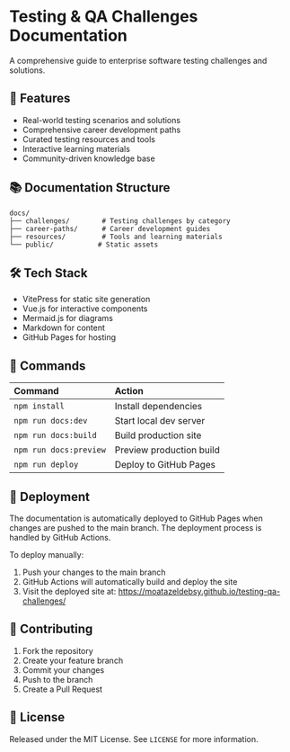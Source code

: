 # Testing & QA Challenges Documentation

A comprehensive guide to enterprise software testing challenges and solutions.

## 🚀 Features

- Real-world testing scenarios and solutions
- Comprehensive career development paths
- Curated testing resources and tools
- Interactive learning materials
- Community-driven knowledge base

## 📚 Documentation Structure

```
docs/
├── challenges/        # Testing challenges by category
├── career-paths/      # Career development guides
├── resources/         # Tools and learning materials
└── public/           # Static assets
```

## 🛠️ Tech Stack

- VitePress for static site generation
- Vue.js for interactive components
- Mermaid.js for diagrams
- Markdown for content
- GitHub Pages for hosting

## 🧞 Commands

| Command           | Action                                       |
|:-----------------|:---------------------------------------------|
| `npm install`     | Install dependencies                         |
| `npm run docs:dev`| Start local dev server                      |
| `npm run docs:build`| Build production site                     |
| `npm run docs:preview`| Preview production build                |
| `npm run deploy`  | Deploy to GitHub Pages                      |

## 🚀 Deployment

The documentation is automatically deployed to GitHub Pages when changes are pushed to the main branch. The deployment process is handled by GitHub Actions.

To deploy manually:

1. Push your changes to the main branch
2. GitHub Actions will automatically build and deploy the site
3. Visit the deployed site at: https://moatazeldebsy.github.io/testing-qa-challenges/

## 🤝 Contributing

1. Fork the repository
2. Create your feature branch
3. Commit your changes
4. Push to the branch
5. Create a Pull Request

## 📝 License

Released under the MIT License. See `LICENSE` for more information.
